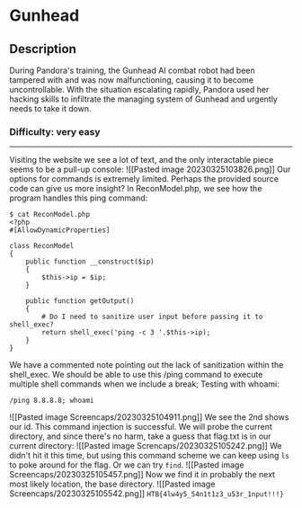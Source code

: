 # Gunhead
## Description
During Pandora's training, the Gunhead AI combat robot had been tampered with and was now malfunctioning, causing it to become uncontrollable. With the situation escalating rapidly, Pandora used her hacking skills to infiltrate the managing system of Gunhead and urgently needs to take it down.

### Difficulty: very easy
---
Visiting the website we see a lot of text, and the only interactable piece seems to be a pull-up console:
![[Pasted image 20230325103826.png]]
Our options for commands is extremely limited. Perhaps the provided source code can give us  more insight?
In ReconModel.php, we see how the program handles this ping command:
```
$ cat ReconModel.php 
<?php
#[AllowDynamicProperties]

class ReconModel
{   
    public function __construct($ip)
    {
        $this->ip = $ip;
    }

    public function getOutput()
    {
        # Do I need to sanitize user input before passing it to shell_exec?
        return shell_exec('ping -c 3 '.$this->ip);
    }
}
```
We have a commented note pointing out the lack of sanitization within the shell_exec. We should be able to use this /ping command to execute multiple shell commands when we include a break;
Testing with whoami:
```
/ping 8.8.8.8; whoami
```
![[Pasted image Screencaps/20230325104911.png]]
We see the 2nd shows our id. This command injection is successful. We will probe the current directory, and since there's no harm, take a guess that flag.txt is in our current directory:
![[Pasted image Screncaps/20230325105242.png]]
We didn't hit it this time, but using this command scheme we can keep using `ls` to poke around for the flag. Or we can try `find`.
![[Pasted image Screencaps/20230325105457.png]]
Now we find it in probably the next most likely location, the base directory.
![[Pasted image Screencaps/20230325105542.png]]
`HTB{4lw4y5_54n1t1z3_u53r_1nput!!!}`
